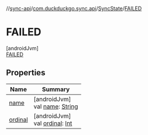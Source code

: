 //[sync-api](../../../../index.md)/[com.duckduckgo.sync.api](../../index.md)/[SyncState](../index.md)/[FAILED](index.md)

# FAILED

[androidJvm]\
[FAILED](index.md)

## Properties

| Name | Summary |
|---|---|
| [name](../../../com.duckduckgo.sync.api.engine/-syncable-data-persister/-sync-conflict-resolution/-t-i-m-e-s-t-a-m-p/index.md#-372974862%2FProperties%2F414053090) | [androidJvm]<br>val [name](../../../com.duckduckgo.sync.api.engine/-syncable-data-persister/-sync-conflict-resolution/-t-i-m-e-s-t-a-m-p/index.md#-372974862%2FProperties%2F414053090): [String](https://kotlinlang.org/api/latest/jvm/stdlib/kotlin/-string/index.html) |
| [ordinal](../../../com.duckduckgo.sync.api.engine/-syncable-data-persister/-sync-conflict-resolution/-t-i-m-e-s-t-a-m-p/index.md#-739389684%2FProperties%2F414053090) | [androidJvm]<br>val [ordinal](../../../com.duckduckgo.sync.api.engine/-syncable-data-persister/-sync-conflict-resolution/-t-i-m-e-s-t-a-m-p/index.md#-739389684%2FProperties%2F414053090): [Int](https://kotlinlang.org/api/latest/jvm/stdlib/kotlin/-int/index.html) |
